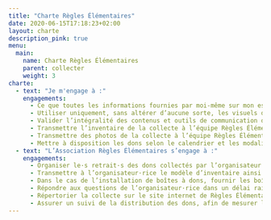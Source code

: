 ```yaml
---
title: "Charte Règles Élémentaires"
date: 2020-06-15T17:18:23+02:00
layout: charte
description_pink: true
menu:
  main:
    name: Charte Règles Élémentaires
    parent: collecter
    weight: 3
charte:
  - text: "Je m'engage à :"
    engagements:
      - Ce que toutes les informations fournies par moi-même sur mon espace collecte et les formulaires afférents soient correctes et à jour.
      - Utiliser uniquement, sans altérer d’aucune sorte, les visuels de communication fournis par l’équipe Règles Élémentaires. Aucune modification des visuels ne peut se faire sans l’accord écrit de l’équipe Règles Élémentaires.
      - Valider l’intégralité des contenus et outils de communication dédiés (événement Facebook, newsletter, etc.) avec l’équipe Règles Élémentaires, avant le début de la collecte et avant toute publication. Dans le cas de la création d’un événement Facebook, inscrire Règles Élémentaires en administrateur de l’événement.
      - Transmettre l’inventaire de la collecte à l’équipe Règles Élémentaires via mon espace collecte.
      - Transmettre des photos de la collecte à l’équipe Règles Élémentaires par *[mail](mailto:collectes@regleselementaires.com)*.
      - Mettre à disposition les dons selon le calendrier et les modalités définis avec l’équipe Règles Élémentaires.
  - text: "L’Association Règles Élémentaires s’engage à :"
    engagements:
      - Organiser le·s retrait·s des dons collectés par l’organisateur·rice.
      - Transmettre à l’organisateur·rice le modèle d’inventaire ainsi que les visuels de communication destinés à l’impression d’affiches et/ou flyers et à la communication sur les réseaux sociaux.
      - Dans le cas de l’installation de boîtes à dons, fournir les boîtes ou assister l’organisateur·rice dans leur conception.
      - Répondre aux questions de l’organisateur·rice dans un délai raisonnable.
      - Répertorier la collecte sur le site internet de Règles Élémentaires.
      - Assurer un suivi de la distribution des dons, afin de mesurer l’impact de l’action.
---
```

